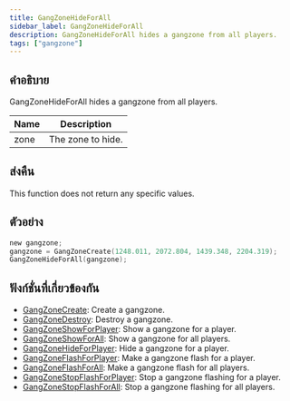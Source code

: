 ```yaml
---
title: GangZoneHideForAll
sidebar_label: GangZoneHideForAll
description: GangZoneHideForAll hides a gangzone from all players.
tags: ["gangzone"]
---
```


## คำอธิบาย

GangZoneHideForAll hides a gangzone from all players.

| Name | Description       |
| ---- | ----------------- |
| zone | The zone to hide. |

## ส่งคืน

This function does not return any specific values.

## ตัวอย่าง

```c
new gangzone;
gangzone = GangZoneCreate(1248.011, 2072.804, 1439.348, 2204.319);
GangZoneHideForAll(gangzone);
```

## ฟังก์ชั่นที่เกี่ยวข้องกัน

- [GangZoneCreate](GangZoneCreate): Create a gangzone.
- [GangZoneDestroy](GangZoneDestroy): Destroy a gangzone.
- [GangZoneShowForPlayer](GangZoneShowForPlayer): Show a gangzone for a player.
- [GangZoneShowForAll](GangZoneShowForAll): Show a gangzone for all players.
- [GangZoneHideForPlayer](GangZoneHideForPlayer): Hide a gangzone for a player.
- [GangZoneFlashForPlayer](GangZoneFlashForPlayer): Make a gangzone flash for a player.
- [GangZoneFlashForAll](GangZoneFlashForAll): Make a gangzone flash for all players.
- [GangZoneStopFlashForPlayer](GangZoneStopFlashForPlayer): Stop a gangzone flashing for a player.
- [GangZoneStopFlashForAll](GangZoneStopFlashForAll): Stop a gangzone flashing for all players.
